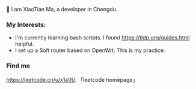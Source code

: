 👋 I am XiaoTian Ma, a developer in Chengdu.

### My Interests:

- I'm currently learning bash scripts. I found https://tldp.org/guides.html helpful. 
- I set up a Soft router based on OpenWrt. This is my practice. 

### Find me

https://leetcode.cn/u/x1a0t/. 「leetcode homepage」

<!--
**405028157/405028157** is a ✨ _special_ ✨ repository because its `README.md` (this file) appears on your GitHub profile.

Here are some ideas to get you started:

- 🔭 I’m currently working on ...
- 🌱 I’m currently learning ...
- 👯 I’m looking to collaborate on ...
- 🤔 I’m looking for help with ...
- 💬 Ask me about ...
- 📫 How to reach me: ...
- 😄 Pronouns: ...
- ⚡ Fun fact: ...
-->
